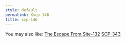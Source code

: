 ```yaml
---
style: default
permalink: Xscp-146
title: scp-146
---
```

You may also like:
[The Escape From Site-132](http://scp-wiki.net/the-escape-from-site-132)
[SCP-343](http://scp-wiki.net/scp-343)